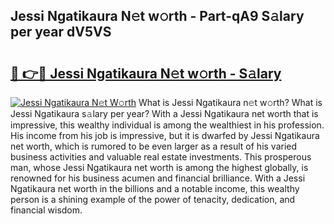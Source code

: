 ## Jessi Ngatikaura N𝚎t w𝚘rth - Part-qA9 S𝚊lary per year dV5VS

# <h2><a href="http://gc4r2fl.nevu.top/?p=Jessi+Ngatikaura">🔗 👉🔴 Jessi Ngatikaura N𝚎t w𝚘rth - S𝚊lary</a></h2>

[![Jessi Ngatikaura N𝚎t W𝚘rth](https://i.imgur.com/Oavwk0R.jpeg)](http://gc4r2fl.nevu.top/?p=Jessi+Ngatikaura)
What is Jessi Ngatikaura n𝚎t w𝚘rth? What is Jessi Ngatikaura s𝚊lary per year?
With a Jessi Ngatikaura net worth that is impressive, this wealthy individual is among the wealthiest in his profession. His income from his job is impressive, but it is dwarfed by Jessi Ngatikaura net worth, which is rumored to be even larger as a result of his varied business activities and valuable real estate investments. This prosperous man, whose Jessi Ngatikaura net worth is among the highest globally, is renowned for his business acumen and financial brilliance. With a Jessi Ngatikaura net worth in the billions and a notable income, this wealthy person is a shining example of the power of tenacity, dedication, and financial wisdom.
